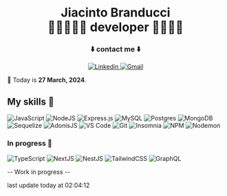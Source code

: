 <h1 align="center">
  <span>Jiacinto Branducci</span><br>
  <span>🧞‍♂️🧑🏻‍💻 developer 🧑🏻‍💻🧚</span>
</h1>

<div align="center">
  <h3>⬇️ contact me ⬇️ </h3>
  <a href="https://www.linkedin.com/in/jiacinto-branducci/">
      <img src="https://img.shields.io/badge/LinkedIn-0077B5?style=for-the-badge&logo=linkedin&logoColor=white" alt="Linkedin" />
  </a>
  <a href="mailto:j.branducci.pro@gmail.com?subject=Demande%20de%20contact%20via%20GitHub">
      <img src="https://img.shields.io/badge/Gmail-EA4336?style=for-the-badge&logo=gmail&logoColor=white" alt="Gmail" />
  </a>
</div>

<p> 📅 Today is <b>27 March, 2024</b>.</p>

## My skills 🚀
![JavaScript](https://img.shields.io/badge/javascript-%23F7DF1E.svg?style=for-the-badge&logo=javascript&logoColor=black)
![NodeJS](https://img.shields.io/badge/node_js-%23339933.svg?style=for-the-badge&logo=node.js&logoColor=white)
![Express.js](https://img.shields.io/badge/express.js-%23404d59.svg?style=for-the-badge&logo=express&logoColor=%2361DAFB)
![MySQL](https://img.shields.io/badge/mysql-%2300f.svg?style=for-the-badge&logo=mysql&logoColor=white)
![Postgres](https://img.shields.io/badge/postgres-%23316192.svg?style=for-the-badge&logo=postgresql&logoColor=white)
![MongoDB](https://img.shields.io/badge/mongodb-%234ea94b.svg?style=for-the-badge&logo=mongodb&logoColor=white)
![Sequelize](https://img.shields.io/badge/Sequelize-52B0E7?style=for-the-badge&logo=Sequelize&logoColor=white)
![AdonisJS](https://img.shields.io/badge/adonisjs-%23220052.svg?style=for-the-badge&logo=adonisjs&logoColor=white)
![VS Code](https://img.shields.io/badge/visual_studio_code-%23007ACC.svg?style=for-the-badge&logo=visual-studio-code&logoColor=white)
![Git](https://img.shields.io/badge/git-%23F05032.svg?style=for-the-badge&logo=git&logoColor=white)
![Insomnia](https://img.shields.io/badge/insomia-%234000BF.svg?style=for-the-badge&logo=insomnia&logoColor=white)
![NPM](https://img.shields.io/badge/NPM-%23CB3837.svg?style=for-the-badge&logo=npm&logoColor=white)
![Nodemon](https://img.shields.io/badge/NODEMON-%23323330.svg?style=for-the-badge&logo=nodemon&logoColor=%BBDEAD)


### In progress 🚰

![TypeScript](https://img.shields.io/badge/typescript-%233178C6.svg?style=for-the-badge&logo=typescript&logoColor=white)
![NextJS](https://img.shields.io/badge/next_js-black.svg?style=for-the-badge&logo=next.js&logoColor=white)
![NestJS](https://img.shields.io/badge/nestjs-%23E0234E.svg?style=for-the-badge&logo=nestjs&logoColor=white)
![TailwindCSS](https://img.shields.io/badge/tailwindcss-%2338B2AC.svg?style=for-the-badge&logo=tailwind-css&logoColor=white)
![GraphQL](https://img.shields.io/badge/-GraphQL-E10098?style=for-the-badge&logo=graphql&logoColor=white)


-- Work in progress --

last update today at 02:04:12 